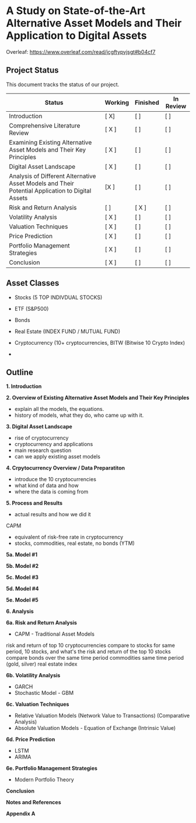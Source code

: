 # A Study on State-of-the-Art Alternative Asset Models and Their Application to Digital Assets

Overleaf: https://www.overleaf.com/read/jcgftypvjsgt#b04cf7

## Project Status

This document tracks the status of our project.

| Status      | Working | Finished | In Review |
|-------------|---------|----------|-----------|
| Introduction     | [ X]     | [ ]      | [ ]       |
| Comprehensive Literature Review | [ X ]     | [ ]      | [ ]       |
| Examining Existing Alternative Asset Models and Their Key Principles | [ X ]     | [ ]      | [ ]       |
| Digital Asset Landscape | [ X ]     | [ ]      | [ ]       |
| Analysis of Different Alternative Asset Models and Their Potential Application to Digital Assets | [X  ]     | [ ]      | [ ]       |
| Risk and Return Analysis | [ ]     | [ X ]      | [ ]       |
| Volatility Analysis | [ X ]     | [ ]      | [ ]       |
| Valuation Techniques | [ X ]     | [ ]      | [ ]       |
| Price Prediction | [ X ]     | [ ]      | [ ]       |
| Portfolio Management Strategies | [ X ]     | [ ]      | [ ]       |
| Conclusion | [ X ]     | [ ]      | [ ]       |

## Asset Classes
- Stocks (5 TOP INDIVDUAL STOCKS)
- ETF (S&P500)
- Bonds 
- Real Estate (INDEX FUND / MUTUAL FUND)
- Cryptocurrency (10+ cryptocurrencies, BITW (Bitwise 10 Crypto Index)

- 
## Outline

**1. Introduction**

**2. Overview of Existing Alternative Asset Models and Their Key Principles**
- explain all the models, the equations.
- history of models, what they do, who came up with it.

**3. Digital Asset Landscape**
- rise of cryptocurrency
- cryptocurrency and applications
- main research question
- can we apply existing asset models

**4. Crpytocurrency Overview / Data Preparatiton**
- introduce the 10 cryptocurrencies
- what kind of data and how
- where the data is coming from

**5. Process and Results**
- actual results and how we did it

CAPM 
- equivalent of risk-free rate in cryptocurrency
- stocks, commodities, real estate, no bonds (YTM)

**5a. Model #1**

**5b. Model #2**

**5c. Model #3**

**5d. Model #4**

**5e. Model #5**

**6. Analysis**

**6a. Risk and Return Analysis**
- CAPM - Traditional Asset Models

risk and return of top 10 cryptocurrencies
compare to stocks for same period, 10 stocks, and what's the risk and return of the top 10 stocks
compare bonds over the same time period
commodities same time period (gold, silver)
real estate index

**6b. Volatility Analysis**
- GARCH
- Stochastic Model - GBM

**6c. Valuation Techniques**
- Relative Valuation Models (Network Value to Transactions) (Comparative Analysis)
- Absolute Valuation Models - Equation of Exchange (Intrinsic Value)

**6d. Price Prediction**
- LSTM
- ARIMA

**6e. Portfolio Management Strategies**
- Modern Portfolio Theory


**Conclusion**

**Notes and References**

**Appendix A**

